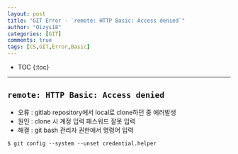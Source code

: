 ```yaml
---
layout: post
title: "GIT Error - `remote: HTTP Basic: Access denied`"
author: "Oizys18"
categories: [GIT]
comments: true
tags: [CS,GIT,Error,Basic]
---
```

* TOC
{:toc}
* * *



## `remote: HTTP Basic: Access denied`

- 오류 : gitlab repository에서 local로 clone하던 중 에러발생
- 원인 : clone 시 계정 입력 패스워드 잘못 입력
- 해결 : git bash 관리자 권한에서 명령어 입력

`$ git config --system --unset credential.helper`

